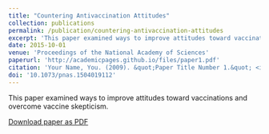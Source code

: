 ```yaml
---
title: "Countering Antivaccination Attitudes"
collection: publications
permalink: /publication/countering-antivaccination-attitudes
excerpt: 'This paper examined ways to improve attitudes toward vaccinations and overcome vaccine skepticism.'
date: 2015-10-01
venue: 'Proceedings of the National Academy of Sciences'
paperurl: 'http://academicpages.github.io/files/paper1.pdf'
citation: 'Your Name, You. (2009). &quot;Paper Title Number 1.&quot; <i>Journal 1</i>. 1(1).'
doi: '10.1073/pnas.1504019112'
---
```


This paper examined ways to improve attitudes toward vaccinations and overcome vaccine skepticism.

[Download paper as PDF](http://academicpages.github.io/files/paper1.pdf)

